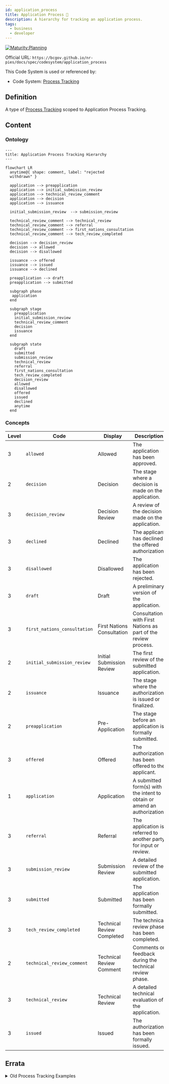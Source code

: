 ```yaml
---
id: application_process
title: Application Process 🚧
description: A hierarchy for tracking an application process.
tags:
  - business
  - developer
---
```


[![Maturity:Planning](https://img.shields.io/badge/Maturity-Planning-orange)](/docs/spec#maturity)

Official URL: `https://bcgov.github.io/nr-pies/docs/spec/codesystem/application_process`

This Code System is used or referenced by:

- Code System: [Process Tracking](/docs/spec/codesystem/process_tracking)

## Definition

A type of [Process Tracking](/docs/spec/codesystem/process_tracking) scoped to Application Process Tracking.

## Content

### Ontology

```mermaid
---
title: Application Process Tracking Hierarchy
---

flowchart LR
  anytime@{ shape: comment, label: "rejected
  withdrawn" }

  application --> preapplication
  application --> initial_submission_review
  application --> technical_review_comment
  application --> decision
  application --> issuance

  initial_submission_review  --> submission_review

  technical_review_comment --> technical_review
  technical_review_comment --> referral
  technical_review_comment --> first_nations_consultation
  technical_review_comment --> tech_review_completed

  decision --> decision_review
  decision --> allowed
  decision --> disallowed

  issuance --> offered
  issuance --> issued
  issuance --> declined

  preapplication --> draft
  preapplication --> submitted

  subgraph phase
   application
  end

  subgraph stage
    preapplication
    initial_submission_review
    technical_review_comment
    decision
    issuance
  end

  subgraph state
    draft
    submitted
    submission_review
    technical_review
    referral
    first_nations_consultation
    tech_review_completed
    decision_review
    allowed
    disallowed
    offered
    issued
    declined
    anytime
  end
```

### Concepts

| Level | Code                         | Display                    | Description                                                              |
| ----- | ---------------------------- | -------------------------- | ------------------------------------------------------------------------ |
| 3     | `allowed`                    | Allowed                    | The application has been approved.                                       |
| 2     | `decision`                   | Decision                   | The stage where a decision is made on the application.                   |
| 3     | `decision_review`            | Decision Review            | A review of the decision made on the application.                        |
| 3     | `declined`                   | Declined                   | The applicant has declined the offered authorization.                    |
| 3     | `disallowed`                 | Disallowed                 | The application has been rejected.                                       |
| 3     | `draft`                      | Draft                      | A preliminary version of the application.                                |
| 3     | `first_nations_consultation` | First Nations Consultation | Consultation with First Nations as part of the review process.           |
| 2     | `initial_submission_review`  | Initial Submission Review  | The first review of the submitted application.                           |
| 2     | `issuance`                   | Issuance                   | The stage where the authorization is issued or finalized.                |
| 2     | `preapplication`             | Pre-Application            | The stage before an application is formally submitted.                   |
| 3     | `offered`                    | Offered                    | The authorization has been offered to the applicant.                     |
| 1     | `application`                | Application                | A submitted form(s) with the intent to obtain or amend an authorization. |
| 3     | `referral`                   | Referral                   | The application is referred to another party for input or review.        |
| 3     | `submission_review`          | Submission Review          | A detailed review of the submitted application.                          |
| 3     | `submitted`                  | Submitted                  | The application has been formally submitted.                             |
| 3     | `tech_review_completed`      | Technical Review Completed | The technical review phase has been completed.                           |
| 2     | `technical_review_comment`   | Technical Review Comment   | Comments or feedback during the technical review phase.                  |
| 3     | `technical_review`           | Technical Review           | A detailed technical evaluation of the application.                      |
| 3     | `issued`                     | Issued                     | The authorization has been formally issued.                              |

## Errata

<details>
<summary>Old Process Tracking Examples</summary>

These are old Process Tracking hierarchy concepts. While useful as an orientation guide, they no longer reflect the
latest code words that are used in the specification.

```mermaid
---
title: Process Tracking
---
flowchart LR
  app_type@{ shape: comment, label: "new
  amendment
  transfer
  cancel" }

  application --> screening
  application --> submission
  application --> review
  application --> decision
  application --> effect
  application --> app_type

  submission --> draft
  submission --> submitted
  review --> assessment
  review --> on_hold
  decision --> approved
  decision --> declined
  decision --> cancelled
  decision --> abandoned
  effect --> withdrawn
  effect --> expired

  assessment --> under_review
  assessment --> in_referral
  assessment --> with_client
  on_hold --> deferred
  on_hold --> paused
  approved --> conditional
  approved --> offered
  approved --> issued

  state --> status

  subgraph lifecycle
    application
  end

  subgraph type
    app_type
  end

  subgraph phase
    screening
    submission
    review
    decision
    effect
  end

  subgraph stage
    draft
    submitted
    assessment
    on_hold
    approved
    declined
    cancelled
    abandoned
    withdrawn
    expired
  end

  subgraph state
    under_review
    in_referral
    with_client
    deferred
    paused
    conditional
    offered
    issued
  end
```

```mermaid
---
title: Authorization Process Concept Hierarchy
---
flowchart LR
  auth_type@{ shape: comment, label: "permit
  license
  right
  grant"}

  authorization --> active
  authorization --> inactive
  authorization --> requested
  authorization --> suspended
  authorization --> auth_type

  phase --> status

  subgraph lifecycle
    authorization
  end

  subgraph type
    auth_type
  end

  subgraph phase
    active
    inactive
    requested
    suspended
  end
```

</details>

